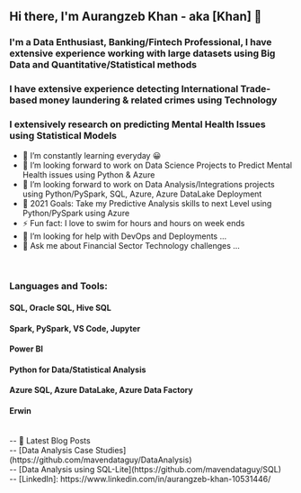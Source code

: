 ## Hi there, I'm Aurangzeb Khan - aka [Khan] 👋

### I'm a Data Enthusiast, Banking/Fintech Professional, I have extensive experience working with large datasets using Big Data and Quantitative/Statistical methods
### I have extensive experience detecting International Trade-based money laundering & related crimes using Technology 
### I extensively research on predicting Mental Health Issues using Statistical Models

- 🌱 I’m constantly learning everyday  😀
- 👯 I’m looking forward to work on Data Science Projects to Predict Mental Health issues using Python & Azure
- 👯 I’m looking forward to work on Data Analysis/Integrations projects using Python/PySpark, SQL, Azure, Azure DataLake Deployment
- 🥅 2021 Goals: Take my Predictive Analysis skills to next Level using Python/PySpark using Azure 
- ⚡ Fun fact: I love to swim for hours and hours on week ends
- 🤔 I’m looking for help with DevOps and Deployments ...
- 💬 Ask me about Financial Sector Technology challenges ...

<br />

### Languages and Tools:

#### SQL, Oracle SQL, Hive SQL
#### Spark, PySpark, VS Code, Jupyter
#### Power BI
#### Python for Data/Statistical Analysis
#### Azure SQL, Azure DataLake, Azure Data Factory
#### Erwin
<br />
-- 📕 Latest Blog Posts
<br />
<!-- BLOG-POST-LIST:START -->
-- [Data Analysis Case Studies](https://github.com/mavendataguy/DataAnalysis)
<br/>
-- [Data Analysis using SQL-Lite](https://github.com/mavendataguy/SQL)
<!-- BLOG-POST-LIST:END -->
<br />
-- [LinkedIn]: https://www.linkedin.com/in/aurangzeb-khan-10531446/
</details>

<!---
nomaddataguy/nomaddataguy is a ✨ special ✨ repository because its `README.md` (this file) appears on your GitHub profile.
You can click the Preview link to take a look at your changes.
--->
